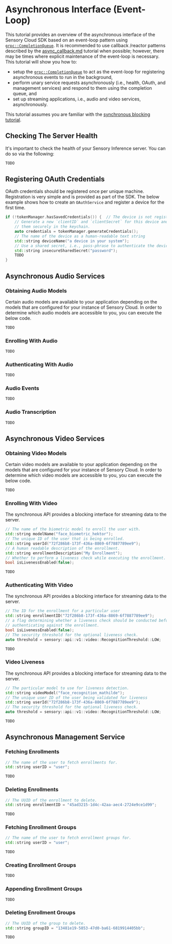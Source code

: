 # Asynchronous Interface (Event-Loop)

This tutorial provides an overview of the asynchronous interface of the Sensory
Cloud SDK based on an event-loop pattern using
[`grpc::CompletionQueue`][CompletionQueue]. It is recommended to use callback
/reactor patterns described by the [async_callback.md](async_callback.md)
tutorial when possible; however, there may be times where explicit maintenance
of the event-loop is necessary. This tutorial will show you how to:

-   setup the [`grpc::CompletionQueue`][CompletionQueue] to act as the
    event-loop for registering asynchronous events to run in the background,
-   perform unary service requests asynchronously (i.e., health, OAuth, and
    management services) and respond to them using the completion queue, and
-   set up streaming applications, i.e., audio and video services,
    asynchronously.

This tutorial assumes you are familiar with the
[synchronous blocking tutorial](tutorial.md).

[CompletionQueue]: https://grpc.github.io/grpc/cpp/classgrpc_1_1_completion_queue.html

## Checking The Server Health

It's important to check the health of your Sensory Inference server. You can do
so via the following:

```c++
TODO
```

## Registering OAuth Credentials

OAuth credentials should be registered once per unique machine. Registration is
very simple and is provided as part of the SDK. The below example shows how to
create an `OAuthService` and register a device for the first time.

```c++
if (!tokenManager.hasSavedCredentials()) {  // The device is not registered.
    // Generate a new `clientID` and `clientSecret` for this device and store
    // them securely in the keychain.
    auto credentials = tokenManager.generateCredentials();
    // The name of the device as a human-readable text string
    std::string deviceName("a device in your system");
    // Use a shared secret, i.e., pass-phrase to authenticate the device.
    std::string insecureSharedSecret("password");
    TODO
}
```

## Asynchronous Audio Services

### Obtaining Audio Models

Certain audio models are available to your application depending on the models
that are configured for your instance of Sensory Cloud. In order to determine
which audio models are accessible to you, you can execute the below code.

```c++
TODO
```

### Enrolling With Audio

```c++
TODO
```

### Authenticating With Audio

```c++
TODO
```

### Audio Events

```c++
TODO
```

### Audio Transcription

```c++
TODO
```

## Asynchronous Video Services

### Obtaining Video Models

Certain video models are available to your application depending on the models
that are configured for your instance of Sensory Cloud. In order to determine
which video models are accessible to you, you can execute the below code.

```c++
TODO
```

### Enrolling With Video

The synchronous API provides a blocking interface for streaming data to the
server.

```c++
// The name of the biometric model to enroll the user with.
std::string modelName("face_biometric_hektor");
// The unique ID of the user that is being enrolled.
std::string userId("72f286b8-173f-436a-8869-6f7887789ee9");
// A human readable description of the enrollment.
std::string enrollmentDescription("My Enrollment");
// Whether to perform a liveness check while executing the enrollment.
bool isLivenessEnabled(false);

TODO
```

### Authenticating With Video

The synchronous API provides a blocking interface for streaming data to the
server.

```c++
// The ID for the enrollment for a particular user
std::string enrollmentID("72f286b8-173f-436a-8869-6f7887789ee9");
// a flag determining whether a liveness check should be conducted before
// authenticating against the enrollment.
bool isLivenessEnabled(false);
// The security threshold for the optional liveness check.
auto threshold = sensory::api::v1::video::RecognitionThreshold::LOW;

TODO
```

### Video Liveness

The synchronous API provides a blocking interface for streaming data to the
server.

```c++
// The particular model to use for liveness detection.
std::string videoModel("face_recognition_mathilde");
// The unique user ID of the user being validated for liveness
std::string userId("72f286b8-173f-436a-8869-6f7887789ee9");
// The security threshold for the optional liveness check.
auto threshold = sensory::api::v1::video::RecognitionThreshold::LOW;

TODO
```

## Asynchronous Management Service

### Fetching Enrollments

```c++
// The name of the user to fetch enrollments for.
std::string userID = "user";

TODO
```

### Deleting Enrollments

```c++
// The UUID of the enrollment to delete.
std::string enrollmentID = "45ad3215-1d4c-42aa-aec4-2724e9ce1d99";

TODO
```

### Fetching Enrollment Groups

```c++
// The name of the user to fetch enrollment groups for.
std::string userID = "user";

TODO
```

### Creating Enrollment Groups

```c++
TODO
```

### Appending Enrollment Groups

```c++
TODO
```

### Deleting Enrollment Groups

```c++
// The UUID of the group to delete.
std::string groupID = "13481e19-5853-47d0-ba61-6819914405bb";

TODO
```
